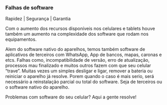 ###  Falhas de software

Rapidez | Segurança | Garantia

Com o aumento dos recursos disponíveis nos celulares e tablets houve também um aumento na complexidade dos software que rodam nos equipamentos.

Alem do software nativo do aparelhos, temos também software de aplicativos de terceiros com WhatsApp, App de bancos, mapas, caronas e etcs. Falhas como, incompatibilidade de versão, erro de atualização, processos mau finalizado e muitos outros fazem com que seu celular “trave”. Muitas vezes um simples desligar e ligar, remover a bateria ou reiniciar o aparelho já resolve. Porem quando o caso é mais serio, será necessário a reinstalação parcial ou total do software. Seja de terceiros ou o software nativo do aparelho.

Problemas com software do seu celular? Aqui a gente resolve!